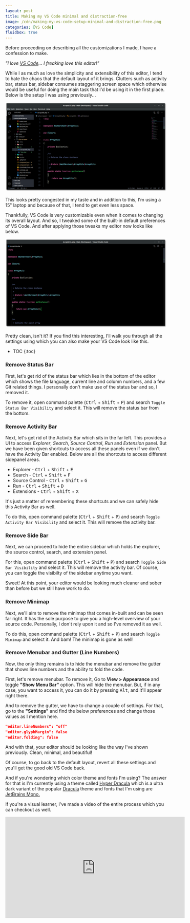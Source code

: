 ```yaml
---
layout: post
title: Making my VS Code minimal and distraction-free
image: /cdn/making-my-vs-code-setup-minimal-and-distraction-free.png
categories: [VS Code]
fluidbox: true
---
```


Before proceeding on describing all the customizations I made, I have a confession to make.

*"I love [VS Code](https://code.visualstudio.com/)... I freaking love this editor!"*

While I as much as love the simplicity and extensibility of this editor, I tend to hate the chaos that the default layout of it brings. Clutters such as activity bar, status bar, sidebar consumes staggering screen space which otherwise would be useful for doing the main task that I'd be using it in the first place. Below is the setup I was using previously...

[![VS Code Before](/images/vscode-before.png)](/images/vscode-before.png)

This looks pretty congested in my taste and in addition to this, I'm using a 15" laptop and because of that, I tend to get even less space. 

Thankfully, VS Code is very customizable even when it comes to changing its overall layout. And so, I tweaked some of the built-in default preferences of VS Code. And after applying those tweaks my editor now looks like below.

[![VS Code After](/images/vscode-after.png)](/images/vscode-after.png)

Pretty clean, isn't it? If you find this interesting, I'll walk you through all the settings using which you can also make your VS Code look like this.

* TOC
{:toc}

### Remove Status Bar

First, let's get rid of the status bar which lies in the bottom of the editor which shows the file language, current line and column numbers, and a few Git related things. I personally don't make use of the status bar and so, I removed it.

To remove it, open command palette (<kbd>Ctrl</kbd> + <kbd>Shift</kbd> + <kbd>P</kbd>) and search `Toggle Status Bar Visibility` and select it. This will remove the status bar from the bottom.

### Remove Activity Bar

Next, let's get rid of the Activity Bar which sits in the far left. This provides a UI to access *Explorer*, *Search*, *Source Control*, *Run* and *Extension* panel. But we have been given shortcuts to access all these panels even if we don't have the Activity Bar enabled. Below are all the shortcuts to access different sidepanel areas.

- Explorer - <kbd>Ctrl</kbd> + <kbd>Shift</kbd> + <kbd>E</kbd>
- Search - <kbd>Ctrl</kbd> + <kbd>Shift</kbd> + <kbd>F</kbd>
- Source Control - <kbd>Ctrl</kbd> + <kbd>Shift</kbd> + <kbd>G</kbd>
- Run - <kbd>Ctrl</kbd> + <kbd>Shift</kbd> + <kbd>D</kbd>
- Extensions - <kbd>Ctrl</kbd> + <kbd>Shift</kbd> + <kbd>X</kbd>

It's just a matter of remembering these shortcuts and we can safely hide this Activity Bar as well.

To do this, open command palette (<kbd>Ctrl</kbd> + <kbd>Shift</kbd> + <kbd>P</kbd>) and search `Toggle Activity Bar Visibility` and select it. This will remove the activity bar.

### Remove Side Bar

Next, we can proceed to hide the entire sidebar which holds the explorer, the source control, search, and extension panel. 

For this, open command palette (<kbd>Ctrl</kbd> + <kbd>Shift</kbd> + <kbd>P</kbd>) and search `Toggle Side Bar Visibility` and select it. This will remove the activity bar. Of course, you can toggle the visibilty of the sidebar anytime you want.

Sweet! At this point, your editor would be looking much cleaner and sober than before but we still have work to do.

### Remove Minimap

Next, we'll aim to remove the minimap that comes in-built and can be seen far right. It has the sole purpose to give you a high-level overview of your source code. Personally, I don't rely upon it and so I've removed it as well.

To do this, open command palette (<kbd>Ctrl</kbd> + <kbd>Shift</kbd> + <kbd>P</kbd>) and search `Toggle Minimap` and select it. And bam! The minimap is gone as well!

### Remove Menubar and Gutter (Line Numbers)

Now, the only thing remains is to hide the menubar and remove the gutter that shows line numbers and the ability to fold the code.

First, let's remove menubar. To remove it, Go to **View > Appearance** and toggle **"Show Menu Bar"** option. This will hide the menubar. But, if in any case, you want to access it, you can do it by pressing <kbd>Alt</kbd>, and it'll appear right there.

And to remove the gutter, we have to change a couple of settings. For that, go to the **"Settings"** and find the below preferences and change those values as I mention here.

```json
"editor.lineNumbers": "off"
"editor.glyphMargin": false
"editor.folding": false
```

And with that, your editor should be looking like the way I've shown previously. Clean, minimal, and beautiful!

Of course, to go back to the default layout, revert all these settings and you'll get the good old VS Code back.

And if you're wondering which color theme and fonts I'm using? The answer for that is I'm currently using a theme called [Hyper Dracula](https://marketplace.visualstudio.com/items?itemName=hilalh.hyper-dracula-vscode-theme) which is a ultra dark variant of the popular [Dracula](https://draculatheme.com/) theme and fonts that I'm using are [JetBrains Mono.](https://www.jetbrains.com/lp/mono/)

If you're a visual learner, I've made a video of the entire process which you can checkout as well.

<div class="videowrapper">
    <iframe width="560" height="315" src="https://www.youtube.com/embed/VYzCM7JP0WI" frameborder="0" allow="accelerometer; autoplay; encrypted-media; gyroscope; picture-in-picture" allowfullscreen></iframe>
</div>